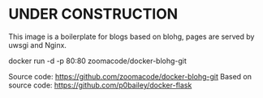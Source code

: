 UNDER CONSTRUCTION
=====
This image is a boilerplate for blogs based on blohg, pages are served by uwsgi and Nginx.

docker run -d -p 80:80 zoomacode/docker-blohg-git

Source code: https://github.com/zoomacode/docker-blohg-git
Based on source code: https://github.com/p0bailey/docker-flask
